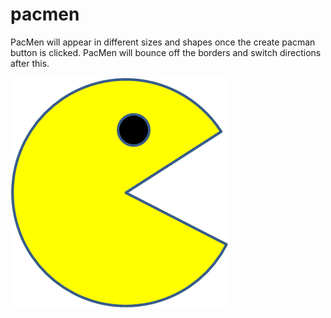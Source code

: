 # pacmen
PacMen will appear in different sizes and shapes once the create pacman button is clicked. PacMen will bounce off the borders and switch directions after this. 

<img src="PacMan1.png">
